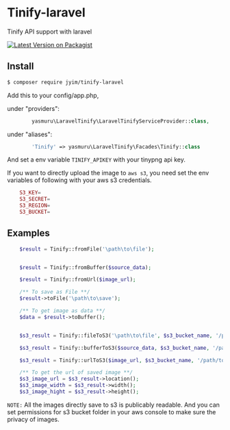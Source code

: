 # Tinify-laravel
Tinify API support with laravel

[![Latest Version on Packagist](https://img.shields.io/packagist/v/yasmuru/ys-tinify-laravel.svg?style=flat-square)](https://packagist.org/packages/yasmuru/ys-tinify-laravel)

## Install

``` bash
$ composer require jyim/tinify-laravel
```

Add this to your config/app.php, 

under "providers":
```php
        yasmuru\LaravelTinify\LaravelTinifyServiceProvider::class,
```
under "aliases":

```php
        'Tinify' => yasmuru\LaravelTinify\Facades\Tinify::class
```


And set a env variable `TINIFY_APIKEY` with your tinypng api key.

If you want to directly upload the image to `aws s3`, you need set the env variables of following with your aws s3 credentials.

```php
    S3_KEY=
    S3_SECRET=
    S3_REGION=
    S3_BUCKET=
```

## Examples

```php
	$result = Tinify::fromFile('\path\to\file');


	$result = Tinify::fromBuffer($source_data);

	$result = Tinify::fromUrl($image_url);

	/** To save as File **/
	$result->toFile('\path\to\save');

	/** To get image as data **/
	$data = $result->toBuffer();
```

```php

	$s3_result = Tinify::fileToS3('\path\to\file', $s3_bucket_name, '/path/to/save/in/bucket');

	$s3_result = Tinify::bufferToS3($source_data, $s3_bucket_name, '/path/to/save/in/bucket');

	$s3_result = Tinify::urlToS3($image_url, $s3_bucket_name, '/path/to/save/in/bucket');

	/** To get the url of saved image **/
	$s3_image_url = $s3_result->location();
	$s3_image_width = $s3_result->width();
	$s3_image_hight = $s3_result->height();

```

`NOTE:` All the images directly save to s3 is publicably readable. And you can set permissions for s3 bucket folder in your aws console to make sure the privacy of images.
